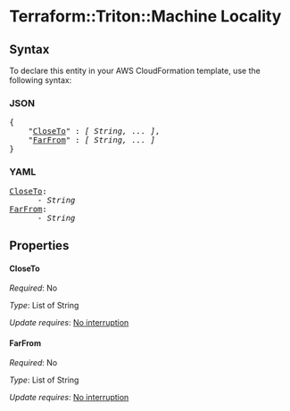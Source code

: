 # Terraform::Triton::Machine Locality

## Syntax

To declare this entity in your AWS CloudFormation template, use the following syntax:

### JSON

<pre>
{
    "<a href="#closeto" title="CloseTo">CloseTo</a>" : <i>[ String, ... ]</i>,
    "<a href="#farfrom" title="FarFrom">FarFrom</a>" : <i>[ String, ... ]</i>
}
</pre>

### YAML

<pre>
<a href="#closeto" title="CloseTo">CloseTo</a>: <i>
      - String</i>
<a href="#farfrom" title="FarFrom">FarFrom</a>: <i>
      - String</i>
</pre>

## Properties

#### CloseTo

_Required_: No

_Type_: List of String

_Update requires_: [No interruption](https://docs.aws.amazon.com/AWSCloudFormation/latest/UserGuide/using-cfn-updating-stacks-update-behaviors.html#update-no-interrupt)

#### FarFrom

_Required_: No

_Type_: List of String

_Update requires_: [No interruption](https://docs.aws.amazon.com/AWSCloudFormation/latest/UserGuide/using-cfn-updating-stacks-update-behaviors.html#update-no-interrupt)

